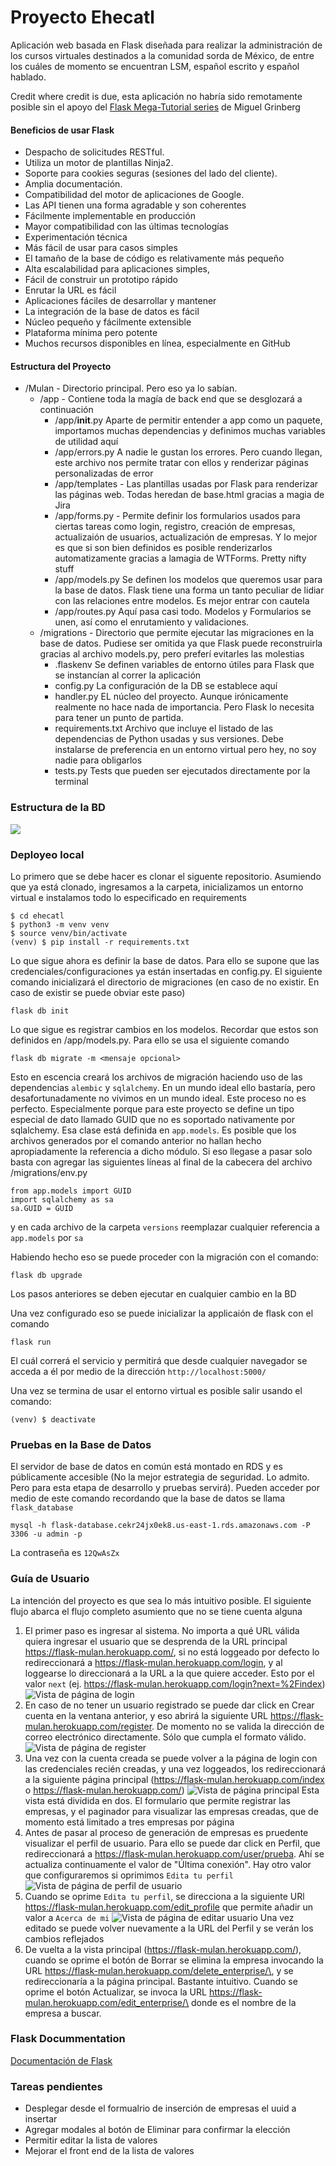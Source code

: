 # Proyecto Ehecatl

Aplicación web basada en Flask diseñada para realizar la administración de los cursos virtuales destinados a la comunidad sorda de México, de entre los cuáles de momento se encuentran LSM, español escrito y español hablado.

Credit where credit is due, esta aplicación no habría sido remotamente posible sin el apoyo del [Flask Mega-Tutorial series](https://blog.miguelgrinberg.com/post/the-flask-mega-tutorial-part-i-hello-world) de Miguel Grinberg

#### Beneficios de usar Flask
- Despacho de solicitudes RESTful.
- Utiliza un motor de plantillas Ninja2.
- Soporte para cookies seguras (sesiones del lado del cliente).
- Amplia documentación.
- Compatibilidad del motor de aplicaciones de Google.
- Las API tienen una forma agradable y son coherentes
- Fácilmente implementable en producción
- Mayor compatibilidad con las últimas tecnologías
- Experimentación técnica
- Más fácil de usar para casos simples
- El tamaño de la base de código es relativamente más pequeño
- Alta escalabilidad para aplicaciones simples,
- Fácil de construir un prototipo rápido
- Enrutar la URL es fácil
- Aplicaciones fáciles de desarrollar y mantener
- La integración de la base de datos es fácil
- Núcleo pequeño y fácilmente extensible
- Plataforma mínima pero potente
- Muchos recursos disponibles en línea, especialmente en GitHub

#### Estructura del Proyecto
- /Mulan - Directorio principal. Pero eso ya lo sabían.
    - /app - Contiene toda la magía de back end que se desglozará a continuación
        - /app/__init__.py Aparte de permitir entender a app como un paquete, importamos muchas dependencias y definimos muchas variables de utilidad aquí
        - /app/errors.py A nadie le gustan los errores. Pero cuando llegan, este archivo nos permite tratar con ellos y renderizar páginas personalizadas de error 
        - /app/templates - Las plantillas usadas por Flask para renderizar las páginas web. Todas heredan de base.html gracias a magia de Jira
        - /app/forms.py - Permite definir los formularios usados para ciertas tareas como login, registro, creación de empresas, actualizaión de usuarios, actualización de empresas. Y lo mejor es que si son bien definidos es posible renderizarlos automatizamente gracias a lamagia de WTForms. Pretty nifty stuff
        - /app/models.py Se definen los modelos que queremos usar para la base de datos. Flask tiene una forma un tanto peculiar de lidiar con las relaciones entre modelos. Es mejor entrar con cautela
        - /app/routes.py Aquí pasa casi todo. Modelos y Formularios se unen, así como el enrutamiento y validaciones. 
    - /migrations - Directorio que permite ejecutar las migraciones en la base de datos. Pudiese ser omitida ya que Flask puede reconstruirla gracias al archivo models.py, pero preferí evitarles las molestias
        - .flaskenv Se definen variables de entorno útiles para Flask que se instancían al correr la aplicación
        - config.py La configuración de la DB se establece aquí
        - handler.py EL núcleo del proyecto. Aunque irónicamente realmente no hace nada de importancia. Pero Flask lo necesita para tener un punto de partida.
        - requirements.txt Archivo que incluye el listado de las dependencias de Python usadas y sus versiones. Debe instalarse de preferencia en un entorno virtual pero hey, no soy nadie para obligarlos
        - tests.py Tests que pueden ser ejecutados directamente por la terminal

### Estructura de la BD
![](database.png)

### Deployeo local

Lo primero que se debe hacer es clonar el siguente repositorio. Asumiendo que ya está clonado, ingresamos a la carpeta, inicializamos un entorno virtual e instalamos todo lo especificado en requirements
```
$ cd ehecatl
$ python3 -m venv venv
$ source venv/bin/activate
(venv) $ pip install -r requirements.txt
```

Lo que sigue ahora es definir la base de datos. Para ello se supone que las credenciales/configuraciones ya están insertadas en config.py. El siguiente comando inicializará el directorio de migraciones (en caso de no existir. En caso de existir se puede obviar este paso)
```
flask db init
```

Lo que sigue es registrar cambios en los modelos. Recordar que estos son definidos en /app/models.py. Para ello se usa el siguiente comando
```
flask db migrate -m <mensaje opcional>
```

Esto en escencia creará los archivos de migración haciendo uso de las dependencias `alembic` y `sqlalchemy`. En un mundo ideal ello bastaría, pero desafortunadamente no vivimos en un mundo ideal. Este proceso no es perfecto. Especialmente porque para este proyecto se define un tipo especial de dato llamado GUID que no es soportado nativamente por sqlalchemy. Esa clase está definida en `app.models`. Es posible que los archivos generados por el comando anterior no hallan hecho apropiadamente la referencia a dicho módulo. Si eso llegase a pasar solo basta con agregar las siguientes líneas al final de la cabecera del archivo /migrations/env.py
```
from app.models import GUID
import sqlalchemy as sa
sa.GUID = GUID
```

y en cada archivo de la carpeta `versions` reemplazar cualquier referencia a `app.models` por `sa`

Habiendo hecho eso se puede proceder con la migración con el comando:
```
flask db upgrade
```

Los pasos anteriores se deben ejecutar en cualquier cambio en la BD

Una vez configurado eso se puede inicializar la applicaión de flask con el comando 
```
flask run
```

El cuál correrá el servicio y permitirá que desde cualquier navegador se acceda a él por medio de la dirección `http://localhost:5000/`

Una vez se termina de usar el entorno virtual es posible salir usando el comando:
```
(venv) $ deactivate
```

### Pruebas en la Base de Datos
El servidor de base de datos en común está montado en RDS y es públicamente accesible (No la mejor estrategia de seguridad. Lo admito. Pero para esta etapa de desarrollo y pruebas servirá). Pueden acceder por medio de este comando recordando que la base de datos se llama `flask_database`
```
mysql -h flask-database.cekr24jx0ek8.us-east-1.rds.amazonaws.com -P 3306 -u admin -p
```

La contraseña es `12QwAsZx`

### Guía de Usuario
La intención del proyecto es que sea lo más intuitivo posible. El siguiente flujo abarca el flujo completo asumiento que no se tiene cuenta alguna
1. El primer paso es ingresar al sistema. No importa a qué URL válida quiera ingresar el usuario que se desprenda de la URL principal https://flask-mulan.herokuapp.com/, si no está loggeado por defecto lo redireccionará a https://flask-mulan.herokuapp.com/login, y al loggearse lo direccionará a la URL a la que quiere acceder. Esto por el valor `next` (ej. https://flask-mulan.herokuapp.com/login?next=%2Findex)
![Vista de página de login](login.png)
2. En caso de no tener un usuario registrado se puede dar click en Crear cuenta en la ventana anterior, y eso abrirá la siguiente  URL https://flask-mulan.herokuapp.com/register. De momento no se valida la dirección de correo electrónico directamente. Sólo que cumpla el formato válido.
![Vista de página de register](register.png)
3. Una vez con la cuenta creada se puede volver a la página de login con las credenciales recién creadas, y una vez loggeados, los redireccionará a la siguiente página principal (https://flask-mulan.herokuapp.com/index o https://flask-mulan.herokuapp.com/)
![Vista de página principal](index.png)
Esta vista está dividida en dos. El formulario que permite registrar las empresas, y el paginador para visualizar las empresas creadas, que de momento está limitado a tres empresas por página
4. Antes de pasar al proceso de generación de empresas es pruedente visualizar el perfil de usuario. Para ello se puede dar click en Perfil, que redireccionará a https://flask-mulan.herokuapp.com/user/prueba. Ahí se actualiza continuamente el valor de "Última conexión". Hay otro valor que configuraremos si oprimimos `Edita tu perfil`
![Vista de página de perfil de usuario](user.png)
5. Cuando se oprime `Edita tu perfil`, se direcciona a la siguiente URl https://flask-mulan.herokuapp.com/edit_profile que permite añadir un valor a `Acerca de mi`
![Vista de página de editar usuario](edit_user.png)
Una vez editado se puede volver nuevamente a la URL del Perfil y se verán los cambios reflejados
6. De vuelta a la vista principal (https://flask-mulan.herokuapp.com/), cuando se oprime el botón de Borrar se elimina la empresa invocando la URL https://flask-mulan.herokuapp.com/delete_enterprise/\<enterprise>, y se redireccionaría a la página principal. Bastante intuitivo. Cuando se oprime el botón Actualizar, se invoca la URL https://flask-mulan.herokuapp.com/edit_enterprise/\<enterprise> donde <enterprise> es el nombre de la empresa a buscar. 

### Flask Docummentation
[Documentación de Flask](https://flask.palletsprojects.com/en/2.0.x/)

### Tareas pendientes
- Desplegar desde el formualrio de inserción de empresas el uuid a insertar
- Agregar modales al botón de Eliminar para confirmar la elección
- Permitir editar la lista de valores
- Mejorar el front end de la lista de valores